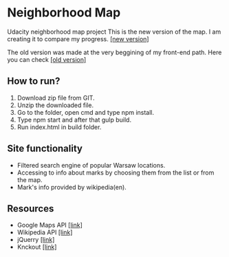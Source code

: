 # Neighborhood Map
Udacity neighborhood map project
This is the new version of the map. I am creating it to compare my progress. [[new version]](http://kamiljarzab.pl/Projekty/Neighborhood%20Map%20New/)

The old version was made at the very beggining of my front-end path. Here you can check [[old version]](http://kamiljarzab.pl/Projekty/Neighborhood%20Map/)

## How to run?

1. Download zip file from GIT.
2. Unzip the downloaded file.
3. Go to the folder, open cmd and type npm install.
4. Type npm start and after that gulp build.
5. Run index.html in build folder.

## Site functionality

* Filtered search engine of popular Warsaw locations.
* Accessing to info about marks by choosing them from the list or from the map.
* Mark's info provided by wikipedia(en).

## Resources

* Google Maps API [[link]](https://developers.google.com/maps/)
* Wikipedia API [[link]](https://www.mediawiki.org/wiki/MediaWiki)
* jQuerry [[link]](https://jquery.com/)
* Knckout [[link]](http://knockoutjs.com/)
